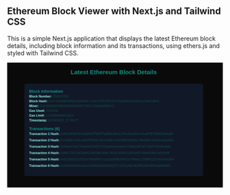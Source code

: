 ## Ethereum Block Viewer with Next.js and Tailwind CSS
This is a simple Next.js application that displays the latest Ethereum block details, including block information and its transactions, using ethers.js and styled with Tailwind CSS.


![Ethereum Block Viewer](./public/image.png)